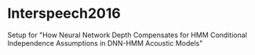 # Interspeech2016
Setup for "How Neural Network Depth Compensates for HMM Conditional Independence Assumptions in DNN-HMM Acoustic Models"
